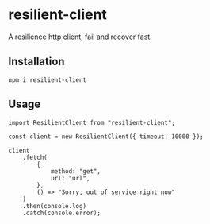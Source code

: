 # resilient-client

A resilience http client, fail and recover fast.

## Installation

```
npm i resilient-client
```

## Usage

```
import ResilientClient from "resilient-client";

const client = new ResilientClient({ timeout: 10000 });

client
    .fetch(
        {
            method: "get",
            url: "url",
        },
        () => "Sorry, out of service right now"
    )
    .then(console.log)
    .catch(console.error);
```
